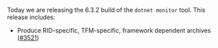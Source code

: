 Today we are releasing the 6.3.2 build of the `dotnet monitor` tool. This release includes:

- Produce RID-specific, TFM-specific, framework dependent archives ([#3521](https://github.com/dotnet/dotnet-monitor/pull/3521))